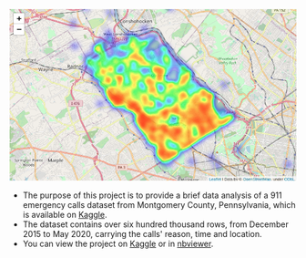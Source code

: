 <p align="center">
  <img src="https://github.com/marcelfg/data-analysis-projects/blob/master/montgomery-county-911-calls/images/readme_image.png?raw=true"/>
</p>

- The purpose of this project is to provide a brief data analysis of a 911 emergency calls dataset from Montgomery County, Pennsylvania, which is available on [Kaggle][1]. 
- The dataset contains over six hundred thousand rows, from December 2015 to May 2020, carrying the calls' reason, time and location. 
- You can view the project on [Kaggle][2] or in [nbviewer][3].

[1]: https://www.kaggle.com/mchirico/montcoalert
[2]: https://www.kaggle.com/marcelfellipe/911-calls-data-analysis
[3]: https://nbviewer.jupyter.org/github/marcelfg/data-analysis-projects/blob/master/montgomery-county-911-calls/911-calls-data-analysis.ipynb

